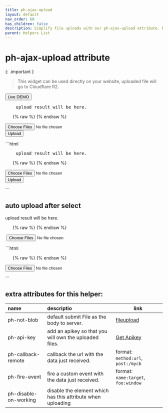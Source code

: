 ```yaml
---
title: ph-ajax-upload
layout: default
nav_order: 60
has_children: false
description: Simplify file uploads with our ph-ajax-upload attribute. Effortlessly upload files to Cloudflare R2 with CORS support, enabling seamless integration without the need for backend configuration. Streamline your workflow and empower users to upload files with ease, regardless of backend dependencies.
parent: Helpers List
---
```


# ph-ajax-upload attribute

{: .important }

> This widget can be used directly on your website, uploaded file will go to Cloudflare R2.

<button
  type="button"
  ph-params="id::3"
  ph-pjax-link="../../playground/"
  class="btn btn-sm">
<span x-text="btnLabel">Live DEMO</span>
</button>


<div class="code-example" markdown="1">
<div
      id="blob-result" 
      ph-highlight="https://pagehelper.lets-script.com/highlight/"
      ph-params="lang::json,inline::true"
      ph-data-consumer="innerhtml">
      <pre>
    upload result will be here.
</pre>
</div>

<ul ph-data-consumer="innerhtml-mustache" id="blob-result-live">
{% raw %}
<template>
{{#.}}
<a href="{{url}}" target="_blank">{{originFileName}}</a>
{{/.}}
</template>
{% endraw %}
</ul>
<form
  method="put"
  ph-target="#blob-result,#blob-result-live"
  ph-ajax-upload="https://pagehelper.lets-script.com/upload/r2-blob"
  ph-callback-remote="get:/save-urls"
  action=""
  novalidate
>
  <input type="file" name="file" multiple ph-disable-on-working/>
  <div
    ph-error-css="is-invalid"
    ph-error-message="please select a file."
  ></div>
  <button type="submit" class="btn"
  ph-disable-on-working
  >Upload</button>
</form>
</div>
```html
<div
      id="blob-result" 
      ph-highlight="https://pagehelper.lets-script.com/highlight/"
      ph-params="lang::json,inline::true"
      ph-data-consumer="innerhtml">
      <pre>
    upload result will be here.
</pre>
</div>
<ul ph-data-consumer="innerhtml-mustache" id="blob-result-live">
{% raw %}
<template>
{{#.}}
<a href="{{url}}" target="_blank">{{originFileName}}</a>
{{/.}}
</template>
{% endraw %}
</ul>
<form
  method="put"
  ph-target="#blob-result,#blob-result-live"
  ph-ajax-upload="https://pagehelper.lets-script.com/upload/r2-blob"
  action=""
  novalidate
>
  <input type="file" name="file" multiple ph-disable-on-working/>
  <div
    ph-error-css="is-invalid"
    ph-error-message="please select a file."
  ></div>
  <button type="submit" ph-disable-on-working class="btn">Upload</button>
</form>
```

## auto upload after select

<div class="code-example" markdown="1">
<span id="blob-result-auto" ph-data-consumer="innerhtml">upload result will be here.</span>
<ul ph-data-consumer="innerhtml-mustache" id="blob-result-auto-live">
{% raw %}
<template>
{{#.}}
<a href="{{url}}" target="_blank">{{originFileName}}</a>
{{/.}}
</template>
{% endraw %}
</ul>
<form
  method="put"
  ph-auto-start
  ph-target="#blob-result-auto,#blob-result-auto-live"
  ph-ajax-upload="https://pagehelper.lets-script.com/upload/r2-blob"
  ph-callback-remote="get:/save-me"
  action=""
  novalidate
>
  <div ph-progress style="display: inline-block;">
    <template>
      <ul>
        {{#.}}
        <li>{{uploaded}}/{{size}}</li>
        {{/.}}
      </ul>
    </template>
  </div>
  <input type="file" name="file" multiple ph-disable-on-working />
  <div
    ph-error-css="is-invalid"
    ph-error-message="please select a file."
  ></div>
</form>
</div>
```html
<span id="blob-result-auto" ph-data-consumer="innerhtml"></span>
<ul ph-data-consumer="innerhtml-mustache" id="blob-result-auto-live">
{% raw %}
<template>
{{#.}}
<a href="{{url}}" target="_blank">{{originFileName}}</a>
{{/.}}
</template>
{% endraw %}
</ul>
<form
  method="put"
  ph-auto-start
  ph-target="#blob-result-auto,#blob-result-auto-live"
  ph-ajax-upload="https://pagehelper.lets-script.com/upload/r2-blob"
  action=""
  novalidate
>
  <input type="file" name="file" multiple />
  <div
    ph-error-css="is-invalid"
    ph-error-message="please select a file."
  ></div>
</form>
```

## extra attributes for this helper:

| name               | descriptio                                             | link                                   |
| :----------------- | :----------------------------------------------------- | -------------------------------------- |
| ph-not-blob        | default submit File as the body to server.             | [fileupload](/blog/fileupload/)        |
| ph-api-key         | add an apikey so that you will own the uploaded files. | [Get Apikey](/blog/get-upload-apikey/) |
| ph-callback-remote | callback the url with the data just received.          | format: `method:url`, `post:/mycb`     |
| ph-fire-event      | fire a custom event with the data just received.       | format: `name:target`, `foo:window`    |
| ph-disable-on-working   | disable the element which has this attribute when uploading | |
